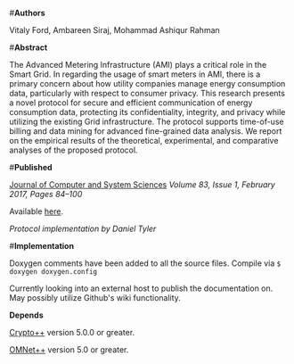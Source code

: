 #**Authors**

Vitaly Ford, Ambareen Siraj, Mohammad Ashiqur Rahman
	
#**Abstract**

The Advanced Metering Infrastructure (AMI) plays a critical role in the Smart Grid. In regarding the usage of smart meters in AMI, there is a primary concern about how utility companies manage energy consumption data, particularly with respect to consumer privacy. This research presents a novel protocol for secure and efficient communication of energy consumption data, protecting its confidentiality, integrity, and privacy while utilizing the existing Grid infrastructure. The protocol supports time-of-use billing and data mining for advanced fine-grained data analysis. We report on the empirical results of the theoretical, experimental, and comparative analyses of the proposed protocol.

#**Published**


[Journal of Computer and System Sciences](http://www.sciencedirect.com/science/article/pii/S0022000016300472)
*Volume 83, Issue 1, February 2017, Pages 84–100*

Available [here](https://www.researchgate.net/publication/305077004_Secure_and_efficient_protection_of_consumer_privacy_in_Advanced_Metering_Infrastructure_supporting_fine-grained_data_analysis).


*Protocol implementation by Daniel Tyler*

#**Implementation**

Doxygen comments have been added to all the source files.
Compile via `$ doxygen doxygen.config`

Currently looking into an external host to publish the documentation on. May possibly utilize Github's wiki functionality.
	
**Depends**
	
[Crypto++](http://cryptopp.com/) version 5.0.0 or greater.

[OMNet++](https://omnetpp.org/) version 5.0 or greater.

